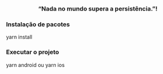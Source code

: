 <h3 align="center">
  “Nada no mundo supera a persistência.”!
</h3>

### Instalação de pacotes
yarn install

### Executar o projeto
yarn android ou yarn ios
